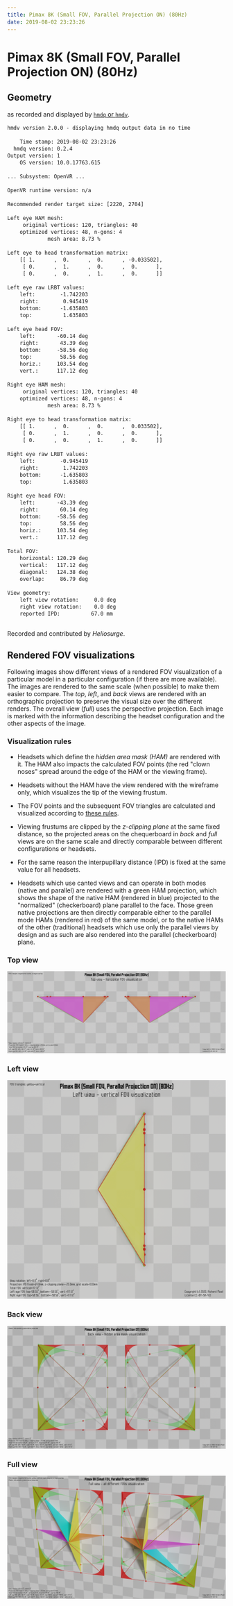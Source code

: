 ```yaml
---
title: Pimax 8K (Small FOV, Parallel Projection ON) (80Hz)
date: 2019-08-02 23:23:26
---
```

# Pimax 8K (Small FOV, Parallel Projection ON) (80Hz)

## Geometry

as recorded and displayed by [`hmdq` or `hmdv`](https://github.com/risa2000/hmdq).
```
hmdv version 2.0.0 - displaying hmdq output data in no time

    Time stamp: 2019-08-02 23:23:26
  hmdq version: 0.2.4
Output version: 1
    OS version: 10.0.17763.615

... Subsystem: OpenVR ...

OpenVR runtime version: n/a

Recommended render target size: [2220, 2704]

Left eye HAM mesh:
     original vertices: 120, triangles: 40
    optimized vertices: 48, n-gons: 4
             mesh area: 8.73 %

Left eye to head transformation matrix:
    [[ 1.      ,  0.      ,  0.      , -0.033502],
     [ 0.      ,  1.      ,  0.      ,  0.      ],
     [ 0.      ,  0.      ,  1.      ,  0.      ]]

Left eye raw LRBT values:
    left:        -1.742203
    right:        0.945419
    bottom:      -1.635803
    top:          1.635803

Left eye head FOV:
    left:       -60.14 deg
    right:       43.39 deg
    bottom:     -58.56 deg
    top:         58.56 deg
    horiz.:     103.54 deg
    vert.:      117.12 deg

Right eye HAM mesh:
     original vertices: 120, triangles: 40
    optimized vertices: 48, n-gons: 4
             mesh area: 8.73 %

Right eye to head transformation matrix:
    [[ 1.      ,  0.      ,  0.      ,  0.033502],
     [ 0.      ,  1.      ,  0.      ,  0.      ],
     [ 0.      ,  0.      ,  1.      ,  0.      ]]

Right eye raw LRBT values:
    left:        -0.945419
    right:        1.742203
    bottom:      -1.635803
    top:          1.635803

Right eye head FOV:
    left:       -43.39 deg
    right:       60.14 deg
    bottom:     -58.56 deg
    top:         58.56 deg
    horiz.:     103.54 deg
    vert.:      117.12 deg

Total FOV:
    horizontal: 120.29 deg
    vertical:   117.12 deg
    diagonal:   124.38 deg
    overlap:     86.79 deg

View geometry:
    left view rotation:     0.0 deg
    right view rotation:    0.0 deg
    reported IPD:          67.0 mm


```
Recorded and contributed by _Heliosurge_.

## Rendered FOV visualizations

Following images show different views of a rendered FOV visualization of a
particular model in a particular configuration (if there are more available).
The images are rendered to the same scale (when possible) to make them easier
to compare. The _top_, _left_, and _back_ views are rendered with an
orthographic projection to preserve the visual size over the different renders.
The overall view (_full_) uses the perspective projection. Each image is marked
with the information describing the headset configuration and the other aspects
of the image.

### Visualization rules

* Headsets which define the _hidden area mask (HAM)_ are rendered with it. The
  HAM also impacts the calculated FOV points (the red "clown noses" spread
  around the edge of the HAM or the viewing frame).

* Headsets without the HAM have the view rendered with the wireframe only, which
  visualizes the tip of the viewing frustum.

* The FOV points and the subsequent FOV triangles are calculated and visualized
  according to [these
  rules](https://risa2000.github.io/vrdocs/docs/hmd_fov_calculation).

* Viewing frustums are clipped by the _z-clipping plane_ at the same fixed
  distance, so the projected areas on the chequerboard in _back_ and _full_
  views are on the same scale and directly comparable between different
  configurations or headsets.

* For the same reason the interpupillary distance (IPD) is fixed at the same
  value for all headsets.

* Headsets which use canted views and can operate in both modes (native and
  parallel) are rendered with a green HAM projection, which shows the shape of
  the native HAM (rendered in blue) projected to the "normalized"
  (checkerboard) plane parallel to the face. Those green native projections are
  then directly comparable either to the parallel mode HAMs (rendered in red)
  of the same model, or to the native HAMs of the other (traditional) headsets
  which use only the parallel views by design and as such are also rendered
  into the parallel (checkerboard) plane.

### Top view
[![Pimax 8K (Small FOV, Parallel Projection ON) (80Hz) - top view](../images/Pimax8K_Small_PP_80Hz_top.dmx.png)](../images/Pimax8K_Small_PP_80Hz_top.dmx.png)

### Left view
[![Pimax 8K (Small FOV, Parallel Projection ON) (80Hz) - left view](../images/Pimax8K_Small_PP_80Hz_left.dmx.png)](../images/Pimax8K_Small_PP_80Hz_left.dmx.png)

### Back view
[![Pimax 8K (Small FOV, Parallel Projection ON) (80Hz) - back view](../images/Pimax8K_Small_PP_80Hz_back.dmx.png)](../images/Pimax8K_Small_PP_80Hz_back.dmx.png)

### Full view
[![Pimax 8K (Small FOV, Parallel Projection ON) (80Hz) - full view](../images/Pimax8K_Small_PP_80Hz_over.dmx.png)](../images/Pimax8K_Small_PP_80Hz_over.dmx.png)

